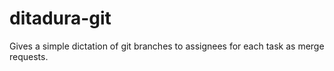 # ditadura-git
Gives a simple dictation of git branches to assignees for each task as merge requests.
